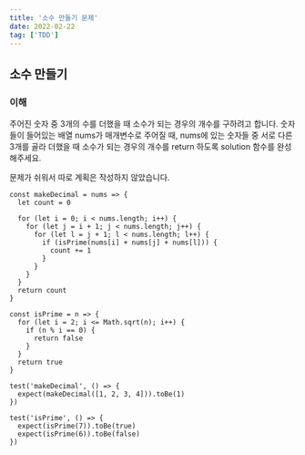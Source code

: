 ```yaml
---
title: '소수 만들기 문제'
date: 2022-02-22
tag: ['TDD']
---
```


## 소수 만들기

### 이해

주어진 숫자 중 3개의 수를 더했을 때 소수가 되는 경우의 개수를 구하려고 합니다. 숫자들이 들어있는 배열 nums가 매개변수로 주어질 때, nums에 있는 숫자들 중 서로 다른 3개를 골라 더했을 때 소수가 되는 경우의 개수를 return 하도록 solution 함수를 완성해주세요.

문제가 쉬워서 따로 계획은 작성하지 않았습니다.

```tsx
const makeDecimal = nums => {
  let count = 0

  for (let i = 0; i < nums.length; i++) {
    for (let j = i + 1; j < nums.length; j++) {
      for (let l = j + 1; l < nums.length; l++) {
        if (isPrime(nums[i] + nums[j] + nums[l])) {
          count += 1
        }
      }
    }
  }
  return count
}

const isPrime = n => {
  for (let i = 2; i <= Math.sqrt(n); i++) {
    if (n % i == 0) {
      return false
    }
  }
  return true
}

test('makeDecimal', () => {
  expect(makeDecimal([1, 2, 3, 4])).toBe(1)
})

test('isPrime', () => {
  expect(isPrime(7)).toBe(true)
  expect(isPrime(6)).toBe(false)
})
```
